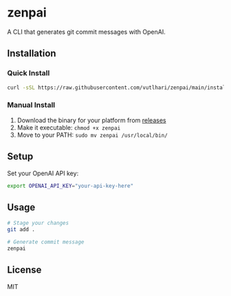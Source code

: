 # zenpai

A CLI that generates git commit messages with OpenAI.

## Installation

### Quick Install

```bash
curl -sSL https://raw.githubusercontent.com/vutlhari/zenpai/main/install.sh | bash
```

### Manual Install

1. Download the binary for your platform from [releases](https://github.com/vutlhari/zenpai/releases)
2. Make it executable: `chmod +x zenpai`
3. Move to your PATH: `sudo mv zenpai /usr/local/bin/`

## Setup

Set your OpenAI API key:

```bash
export OPENAI_API_KEY="your-api-key-here"
```

## Usage

```bash
# Stage your changes
git add .

# Generate commit message
zenpai
```

## License

MIT
